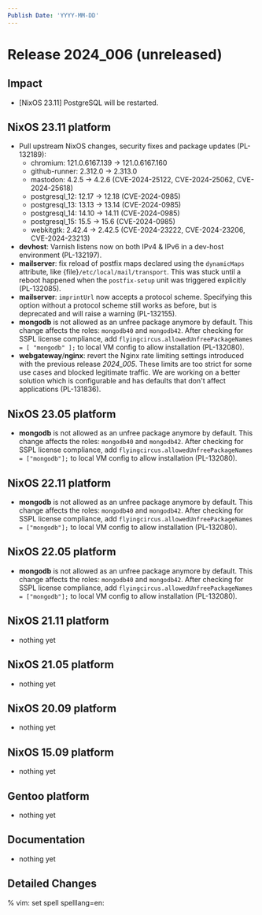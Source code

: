 ```yaml
---
Publish Date: 'YYYY-MM-DD'
---
```


# Release 2024_006 (unreleased)

## Impact

- \[NixOS 23.11\] PostgreSQL will be restarted.

## NixOS 23.11 platform

- Pull upstream NixOS changes, security fixes and package updates (PL-132189):
  - chromium: 121.0.6167.139 -> 121.0.6167.160
  - github-runner: 2.312.0 -> 2.313.0
  - mastodon: 4.2.5 -> 4.2.6 (CVE-2024-25122, CVE-2024-25062, CVE-2024-25618)
  - postgresql_12: 12.17 -> 12.18 (CVE-2024-0985)
  - postgresql_13: 13.13 -> 13.14 (CVE-2024-0985)
  - postgresql_14: 14.10 -> 14.11 (CVE-2024-0985)
  - postgresql_15: 15.5 -> 15.6 (CVE-2024-0985)
  - webkitgtk: 2.42.4 → 2.42.5 (CVE-2024-23222, CVE-2024-23206, CVE-2024-23213)
- **devhost**: Varnish listens now on both IPv4 & IPv6 in a dev-host environment (PL-132197).
- **mailserver**: fix reload of postfix maps declared using the `dynamicMaps`
  attribute, like {file}`/etc/local/mail/transport`. This was stuck until
  a reboot happened when the `postfix-setup` unit was triggered
  explicitly (PL-132085).
- **mailserver**: `imprintUrl` now accepts a protocol scheme. Specifying this
  option without a protocol scheme still works as before, but is deprecated
  and will raise a warning (PL-132155).
- **mongodb** is not allowed as an unfree package anymore by default. This
  change affects the roles: `mongodb40` and `mongodb42`. After checking for
  SSPL license compliance, add `flyingcircus.allowedUnfreePackageNames =
  [ "mongodb" ];` to local VM config to allow installation (PL-132080).
- **webgateway**/**nginx**: revert the Nginx rate limiting settings introduced
  with the previous release *2024_005*. These limits are too strict for
  some use cases and blocked legitimate traffic. We are working on a better
  solution which is configurable and has defaults that don't affect
  applications (PL-131836).

## NixOS 23.05 platform

- **mongodb** is not allowed as an unfree package anymore by default. This
  change affects the roles: `mongodb40` and `mongodb42`. After checking for
  SSPL license compliance, add `flyingcircus.allowedUnfreePackageNames =
  ["mongodb"];` to local VM config to allow installation (PL-132080).

## NixOS 22.11 platform

- **mongodb** is not allowed as an unfree package anymore by default. This
  change affects the roles: `mongodb40` and `mongodb42`. After checking for
  SSPL license compliance, add `flyingcircus.allowedUnfreePackageNames =
  ["mongodb"];` to local VM config to allow installation (PL-132080).

## NixOS 22.05 platform

- **mongodb** is not allowed as an unfree package anymore by default. This
  change affects the roles: `mongodb40` and `mongodb42`. After checking for
  SSPL license compliance, add `flyingcircus.allowedUnfreePackageNames =
  ["mongodb"];` to local VM config to allow installation (PL-132080).

## NixOS 21.11 platform

- nothing yet

## NixOS 21.05 platform

- nothing yet

## NixOS 20.09 platform

- nothing yet

## NixOS 15.09 platform

- nothing yet

## Gentoo platform

- nothing yet

## Documentation

- nothing yet

## Detailed Changes

% vim: set spell spelllang=en:
